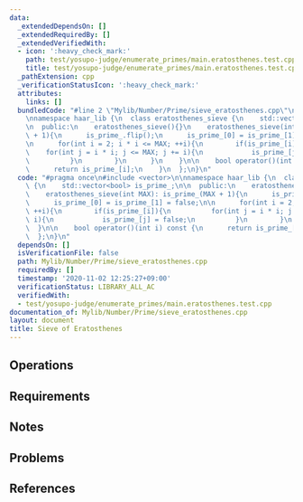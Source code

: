 ```yaml
---
data:
  _extendedDependsOn: []
  _extendedRequiredBy: []
  _extendedVerifiedWith:
  - icon: ':heavy_check_mark:'
    path: test/yosupo-judge/enumerate_primes/main.eratosthenes.test.cpp
    title: test/yosupo-judge/enumerate_primes/main.eratosthenes.test.cpp
  _pathExtension: cpp
  _verificationStatusIcon: ':heavy_check_mark:'
  attributes:
    links: []
  bundledCode: "#line 2 \"Mylib/Number/Prime/sieve_eratosthenes.cpp\"\n#include <vector>\n\
    \nnamespace haar_lib {\n  class eratosthenes_sieve {\n    std::vector<bool> is_prime_;\n\
    \n  public:\n    eratosthenes_sieve(){}\n    eratosthenes_sieve(int MAX): is_prime_(MAX\
    \ + 1){\n      is_prime_.flip();\n      is_prime_[0] = is_prime_[1] = false;\n\
    \n      for(int i = 2; i * i <= MAX; ++i){\n        if(is_prime_[i]){\n      \
    \    for(int j = i * i; j <= MAX; j += i){\n            is_prime_[j] = false;\n\
    \          }\n        }\n      }\n    }\n\n    bool operator()(int i) const {\n\
    \      return is_prime_[i];\n    }\n  };\n}\n"
  code: "#pragma once\n#include <vector>\n\nnamespace haar_lib {\n  class eratosthenes_sieve\
    \ {\n    std::vector<bool> is_prime_;\n\n  public:\n    eratosthenes_sieve(){}\n\
    \    eratosthenes_sieve(int MAX): is_prime_(MAX + 1){\n      is_prime_.flip();\n\
    \      is_prime_[0] = is_prime_[1] = false;\n\n      for(int i = 2; i * i <= MAX;\
    \ ++i){\n        if(is_prime_[i]){\n          for(int j = i * i; j <= MAX; j +=\
    \ i){\n            is_prime_[j] = false;\n          }\n        }\n      }\n  \
    \  }\n\n    bool operator()(int i) const {\n      return is_prime_[i];\n    }\n\
    \  };\n}\n"
  dependsOn: []
  isVerificationFile: false
  path: Mylib/Number/Prime/sieve_eratosthenes.cpp
  requiredBy: []
  timestamp: '2020-11-02 12:25:27+09:00'
  verificationStatus: LIBRARY_ALL_AC
  verifiedWith:
  - test/yosupo-judge/enumerate_primes/main.eratosthenes.test.cpp
documentation_of: Mylib/Number/Prime/sieve_eratosthenes.cpp
layout: document
title: Sieve of Eratosthenes
---
```


## Operations

## Requirements

## Notes

## Problems

## References
